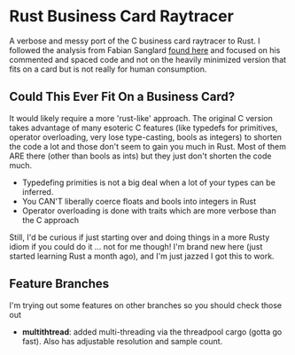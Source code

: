 # Rust Business Card Raytracer
A verbose and messy port of the C business card raytracer to Rust. I followed the analysis from Fabian Sanglard
[found here](https://fabiensanglard.net/rayTracing_back_of_business_card/) and focused on his commented and spaced
code and not on the heavily minimized version that fits on a card but is not really for human consumption.

## Could This Ever Fit On a Business Card?
It would likely require a more 'rust-like' approach. The original C version takes advantage of many esoteric C
features (like typedefs for primitives, operator overloading, very lose type-casting, bools as integers) to shorten
the code a lot and those don't seem to gain you much in Rust. Most of them ARE there (other than bools as ints) but
they just don't shorten the code much.

- Typedefing primities is not a big deal when a lot of your types can be inferred.
- You CAN'T liberally coerce floats and bools into integers in Rust
- Operator overloading is done with traits which are more verbose than the C approach

Still, I'd be curious if just starting over and doing things in a more Rusty idiom if you could do it ... not for
me though! I'm brand new here (just started learning Rust a month ago), and I'm just jazzed I got this to work.

## Feature Branches
I'm trying out some features on other branches so you should check those out

- **multithtread**: added multi-threading via the threadpool cargo (gotta go fast). Also has adjustable resolution and sample count.

